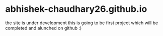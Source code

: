 # abhishek-chaudhary26.github.io


the site is under development this is going to be first project which will be completed and alunched on github :)
